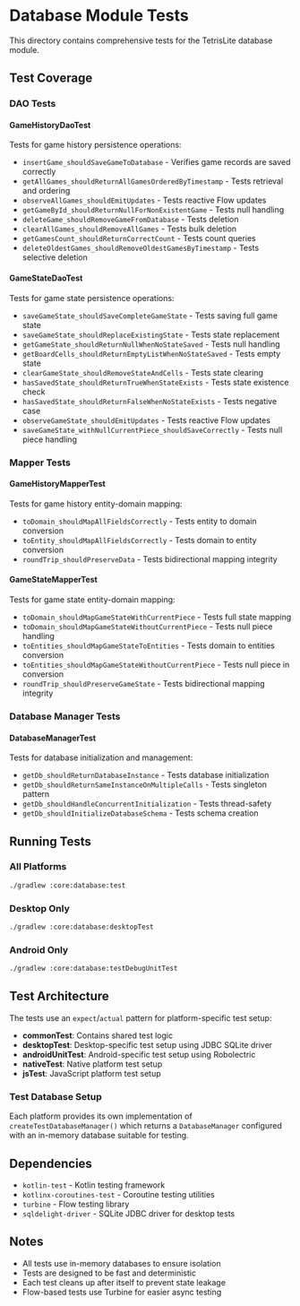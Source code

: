 # Database Module Tests

This directory contains comprehensive tests for the TetrisLite database module.

## Test Coverage

### DAO Tests

#### GameHistoryDaoTest
Tests for game history persistence operations:
- `insertGame_shouldSaveGameToDatabase` - Verifies game records are saved correctly
- `getAllGames_shouldReturnAllGamesOrderedByTimestamp` - Tests retrieval and ordering
- `observeAllGames_shouldEmitUpdates` - Tests reactive Flow updates
- `getGameById_shouldReturnNullForNonExistentGame` - Tests null handling
- `deleteGame_shouldRemoveGameFromDatabase` - Tests deletion
- `clearAllGames_shouldRemoveAllGames` - Tests bulk deletion
- `getGamesCount_shouldReturnCorrectCount` - Tests count queries
- `deleteOldestGames_shouldRemoveOldestGamesByTimestamp` - Tests selective deletion

#### GameStateDaoTest
Tests for game state persistence operations:
- `saveGameState_shouldSaveCompleteGameState` - Tests saving full game state
- `saveGameState_shouldReplaceExistingState` - Tests state replacement
- `getGameState_shouldReturnNullWhenNoStateSaved` - Tests null handling
- `getBoardCells_shouldReturnEmptyListWhenNoStateSaved` - Tests empty state
- `clearGameState_shouldRemoveStateAndCells` - Tests state clearing
- `hasSavedState_shouldReturnTrueWhenStateExists` - Tests state existence check
- `hasSavedState_shouldReturnFalseWhenNoStateExists` - Tests negative case
- `observeGameState_shouldEmitUpdates` - Tests reactive Flow updates
- `saveGameState_withNullCurrentPiece_shouldSaveCorrectly` - Tests null piece handling

### Mapper Tests

#### GameHistoryMapperTest
Tests for game history entity-domain mapping:
- `toDomain_shouldMapAllFieldsCorrectly` - Tests entity to domain conversion
- `toEntity_shouldMapAllFieldsCorrectly` - Tests domain to entity conversion
- `roundTrip_shouldPreserveData` - Tests bidirectional mapping integrity

#### GameStateMapperTest
Tests for game state entity-domain mapping:
- `toDomain_shouldMapGameStateWithCurrentPiece` - Tests full state mapping
- `toDomain_shouldMapGameStateWithoutCurrentPiece` - Tests null piece handling
- `toEntities_shouldMapGameStateToEntities` - Tests domain to entities conversion
- `toEntities_shouldMapGameStateWithoutCurrentPiece` - Tests null piece in conversion
- `roundTrip_shouldPreserveGameState` - Tests bidirectional mapping integrity

### Database Manager Tests

#### DatabaseManagerTest
Tests for database initialization and management:
- `getDb_shouldReturnDatabaseInstance` - Tests database initialization
- `getDb_shouldReturnSameInstanceOnMultipleCalls` - Tests singleton pattern
- `getDb_shouldHandleConcurrentInitialization` - Tests thread-safety
- `getDb_shouldInitializeDatabaseSchema` - Tests schema creation

## Running Tests

### All Platforms
```bash
./gradlew :core:database:test
```

### Desktop Only
```bash
./gradlew :core:database:desktopTest
```

### Android Only
```bash
./gradlew :core:database:testDebugUnitTest
```

## Test Architecture

The tests use an `expect`/`actual` pattern for platform-specific test setup:

- **commonTest**: Contains shared test logic
- **desktopTest**: Desktop-specific test setup using JDBC SQLite driver
- **androidUnitTest**: Android-specific test setup using Robolectric
- **nativeTest**: Native platform test setup
- **jsTest**: JavaScript platform test setup

### Test Database Setup

Each platform provides its own implementation of `createTestDatabaseManager()` which returns a `DatabaseManager` configured with an in-memory database suitable for testing.

## Dependencies

- `kotlin-test` - Kotlin testing framework
- `kotlinx-coroutines-test` - Coroutine testing utilities
- `turbine` - Flow testing library
- `sqldelight-driver` - SQLite JDBC driver for desktop tests

## Notes

- All tests use in-memory databases to ensure isolation
- Tests are designed to be fast and deterministic
- Each test cleans up after itself to prevent state leakage
- Flow-based tests use Turbine for easier async testing
